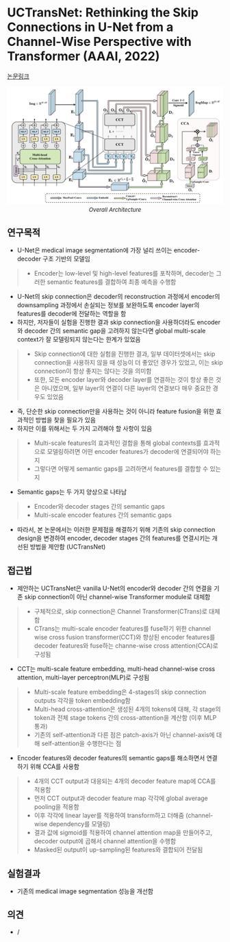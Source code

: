 # UCTransNet: Rethinking the Skip Connections in U-Net from a Channel-Wise Perspective with Transformer (AAAI, 2022)

[논문링크](https://ojs.aaai.org/index.php/AAAI/article/view/20144)

<p align="center">
    <img width="600" alt='fig1' src="./img/03_12_01.png?raw=true"></br>
    <em><font size=2>Overall Architecture</font></em>
</p>

## 연구목적
- U-Net은 medical image segmentation에 가장 널리 쓰이는 encoder-decoder 구조 기반의 모델임
> - Encoder는 low-level 및 high-level features를 포착하며, decoder는 그러한 semantic features를 결합하여 최종 예측을 수행함
- U-Net의 skip connection은 decoder의 reconstruction 과정에서 encoder의 downsampling 과정에서 손실되는 정보를 보완하도록 encoder layer의 features를 decoder에 전달하는 역할을 함
- 하지만, 저자들이 실험을 진행한 결과 skip connection을 사용하더라도 encoder와 decoder 간의 semantic gap을 고려하지 않는다면 global multi-scale context가 잘 모델링되지 않는다는 한계가 있었음
> - Skip connection에 대한 실험을 진행한 결과, 일부 데이터셋에서는 skip connection을 사용하지 않을 때 성능이 더 좋았던 경우가 있었고, 이는 skip connection이 항상 좋지는 않다는 것을 의미함
> - 또한, 모든 encoder layer와 decoder layer를 연결하는 것이 항상 좋은 것은 아니였으며, 일부 layer의 연결이 다른 layer의 연결보다 매우 중요한 경우도 있었음
- 즉, 단순한 skip connection만을 사용하는 것이 아니라 feature fusion을 위한 효과적인 방법을 찾을 필요가 있음
- 하지만 이를 위해서는 두 가지 고려해야 할 사항이 있음
> - Multi-scale features의 효과적인 결합을 통해 global contexts를 효과적으로 모델링하려면 어떤 encoder features가 decoder에 연결되어야 하는지
> - 그렇다면 어떻게 semantic gaps를 고려하면서 features를 결합할 수 있는지
- Semantic gaps는 두 가지 양상으로 나타남
> - Encoder와 decoder stages 간의 semantic gaps
> - Multi-scale encoder features 간의 semantic gaps
- 따라서, 본 논문에서는 이러한 문제점을 해결하기 위해 기존의 skip connection design을 변경하여 encoder, decoder stages 간의 features를 연결시키는 개선된 방법을 제안함 (UCTransNet)

## 접근법
- 제안하는 UCTransNet은 vanilla U-Net의 encoder와 decoder 간의 연결을 기존 skip connection이 아닌 channel-wise Transformer module로 대체함
> - 구체적으로, skip connection은 Channel Transformer(CTrans)로 대체함
> - CTrans는 multi-scale encoder features를 fuse하기 위한 channel wise cross fusion transformer(CCT)와 향상된 encoder features를 decoder features와 fuse하는 channe-wise cross attention(CCA)로 구성됨 
- CCT는 multi-scale feature embedding, multi-head channel-wise cross attention, multi-layer perceptron(MLP)로 구성됨
> - Multi-scale feature embedding은 4-stages의 skip connection outputs 각각을 token embedding함
> - Multi-head cross-attention은 생성된 4개의 tokens에 대해, 각 stage의 token과 전체 stage tokens 간의 cross-attention을 계산함 (이후 MLP 통과)
> - 기존의 self-attention과 다른 점은 patch-axis가 아닌 channel-axis에 대해 self-attention을 수행한다는 점
- Encoder features와 decoder features의 semantic gaps를 해소하면서 연결하기 위해 CCA를 사용함
> - 4개의 CCT output과 대응되는 4개의 decoder feature map에 CCA를 적용함
> - 먼저 CCT output과 decoder feature map 각각에 global average pooling을 적용함
> - 이후 각각에 linear layer를 적용하여 transform하고 더해줌 (channel-wise dependency를 모델링)
> - 결과 값에 sigmoid를 적용하여 channel attention map을 만들어주고, decoder output에 곱해서 channel attention을 수행함
> - Masked된 output이 up-sampling된 features와 결합되어 전달됨

## 실험결과
- 기존의 medical image segmentation 성능을 개선함

## 의견
- /